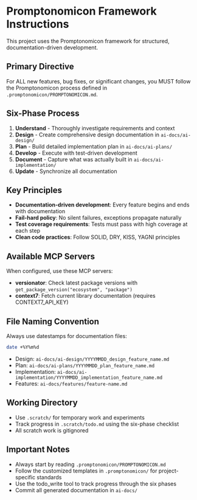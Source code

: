 # Promptonomicon Framework Instructions

This project uses the Promptonomicon framework for structured, documentation-driven development.

## Primary Directive

For ALL new features, bug fixes, or significant changes, you MUST follow the Promptonomicon process defined in `.promptonomicon/PROMPTONOMICON.md`.

## Six-Phase Process

1. **Understand** - Thoroughly investigate requirements and context
2. **Design** - Create comprehensive design documentation in `ai-docs/ai-design/`
3. **Plan** - Build detailed implementation plan in `ai-docs/ai-plans/`
4. **Develop** - Execute with test-driven development
5. **Document** - Capture what was actually built in `ai-docs/ai-implementation/`
6. **Update** - Synchronize all documentation

## Key Principles

- **Documentation-driven development**: Every feature begins and ends with documentation
- **Fail-hard policy**: No silent failures, exceptions propagate naturally
- **Test coverage requirements**: Tests must pass with high coverage at each step
- **Clean code practices**: Follow SOLID, DRY, KISS, YAGNI principles

## Available MCP Servers

When configured, use these MCP servers:
- **versionator**: Check latest package versions with `get_package_version("ecosystem", "package")`
- **context7**: Fetch current library documentation (requires CONTEXT7_API_KEY)

## File Naming Convention

Always use datestamps for documentation files:
```bash
date +%Y%m%d
```

- Design: `ai-docs/ai-design/YYYYMMDD_design_feature_name.md`
- Plan: `ai-docs/ai-plans/YYYYMMDD_plan_feature_name.md`
- Implementation: `ai-docs/ai-implementation/YYYYMMDD_implementation_feature_name.md`
- Features: `ai-docs/features/feature-name.md`

## Working Directory

- Use `.scratch/` for temporary work and experiments
- Track progress in `.scratch/todo.md` using the six-phase checklist
- All scratch work is gitignored

## Important Notes

- Always start by reading `.promptonomicon/PROMPTONOMICON.md`
- Follow the customized templates in `.promptonomicon/` for project-specific standards
- Use the todo_write tool to track progress through the six phases
- Commit all generated documentation in `ai-docs/`
